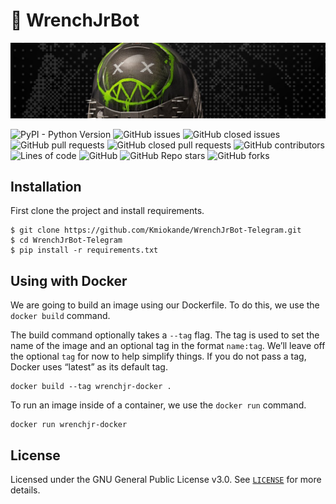 # 🤖 WrenchJrBot

![Wrench Jr](./media/wrenchjr_banner.jpg)

![PyPI - Python Version](https://img.shields.io/pypi/pyversions/python-telegram-bot)
![GitHub issues](https://img.shields.io/github/issues/Kmiokande/WrenchJrBot-Telegram)
![GitHub closed issues](https://img.shields.io/github/issues-closed/Kmiokande/WrenchJrBot-Telegram)
![GitHub pull requests](https://img.shields.io/github/issues-pr/Kmiokande/WrenchJrBot-Telegram)
![GitHub closed pull requests](https://img.shields.io/github/issues-pr-closed/Kmiokande/WrenchJrBot-Telegram)
![GitHub contributors](https://img.shields.io/github/contributors/Kmiokande/WrenchJrBot-Telegram)
![Lines of code](https://img.shields.io/tokei/lines/github/Kmiokande/WrenchJrBot-Telegram)
![GitHub](https://img.shields.io/github/license/Kmiokande/WrenchJrBot-Telegram)
![GitHub Repo stars](https://img.shields.io/github/stars/Kmiokande/WrenchJrBot-Telegram?style=social)
![GitHub forks](https://img.shields.io/github/forks/Kmiokande/WrenchJrBot-Telegram?style=social)

## Installation

First clone the project and install requirements.

```shell
$ git clone https://github.com/Kmiokande/WrenchJrBot-Telegram.git
$ cd WrenchJrBot-Telegram
$ pip install -r requirements.txt
```

## Using with Docker

We are going to build an image using our Dockerfile. To do this, we use the ```docker build``` command.

The build command optionally takes a ```--tag``` flag. The tag is used to set the name of the image and an optional tag in the format ```name:tag```. We’ll leave off the optional ```tag``` for now to help simplify things. If you do not pass a tag, Docker uses “latest” as its default tag.

```shell
docker build --tag wrenchjr-docker .
```

To run an image inside of a container, we use the ```docker run``` command.

```shell
docker run wrenchjr-docker
```

## License

Licensed under the GNU General Public License v3.0. See [`LICENSE`](LICENSE) for more details.
